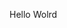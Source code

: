 Hello Wolrd


































































































































































































































































































































































































































































































































































































































































































































































































































































































































































































































































































































































































